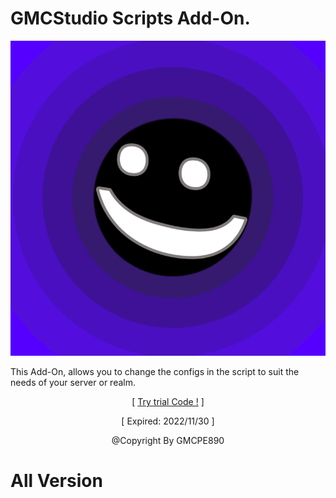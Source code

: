 # GMCStudio Scripts Add-On.

![](pack_icon.png?raw=true)

This Add-On, allows you to change the configs in the
script to suit the needs of your server or realm.
<p align="center">[ <a href="https://www.mediafire.com/file/fpd0tox7q3gpz82/GMCStudio+Script+Add-On+(Trial+2022,+Des,+11).zip/file">Try trial Code !</a> ]</p>
<p align="center">[ Expired: 2022/11/30 ]</p>
<p align="center">@Copyright By GMCPE890</p>

# All Version
